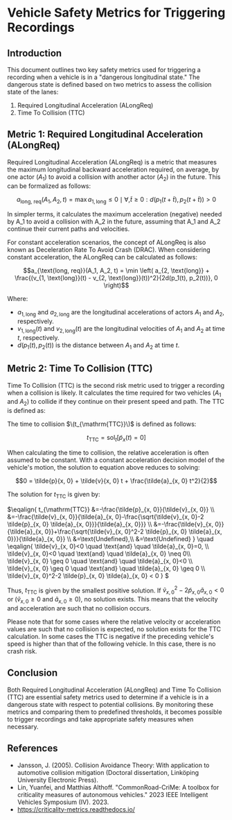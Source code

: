 # Vehicle Safety Metrics for Triggering Recordings

## Introduction

This document outlines two key safety metrics used for triggering a recording when a vehicle is in a "dangerous longitudinal state." The dangerous state is defined based on two metrics to assess the collision state of the lanes:

1. Required Longitudinal Acceleration (ALongReq)
2. Time To Collision (TTC)

## Metric 1: Required Longitudinal Acceleration (ALongReq)

Required Longitudinal Acceleration (ALongReq) is a metric that measures the maximum longitudinal backward acceleration required, on average, by one actor ($A_1$) to avoid a collision with another actor ($A_2$) in the future. This can be formalized as follows:

$$a_{\text{long, req}}(A_1, A_2, t) = \max {a_{1, \text{long}} \le 0 \mid \forall , \tilde{t} \ge 0: d(p_1(t + \tilde{t}), p_2(t + \tilde{t})) > 0}$$

In simpler terms, it calculates the maximum acceleration (negative) needed by A_1 to avoid a collision with A_2 in the future, assuming that A_1 and A_2 continue their current paths and velocities.

For constant acceleration scenarios, the concept of ALongReq is also known as Deceleration Rate To Avoid Crash (DRAC). When considering constant acceleration, the ALongReq can be calculated as follows:

$$a_{\text{long, req}}(A_1, A_2, t) = \min \left( a_{2, \text{long}} + \frac{(v_{1, \text{long}}(t) - v_{2, \text{long}}(t))^2}{2d(p_1(t), p_2(t))}, 0 \right)$$

Where:
- $a_{1, \text{long}}$ and $a_{2, \text{long}}$ are the longitudinal accelerations of actors $A_1$ and $A_2$, respectively.
- $v_{1, \text{long}}(t)$ and $v_{2, \text{long}}(t)$ are the longitudinal velocities of $A_1$ and $A_2$ at time $t$, respectively.
- $d(p_1(t), p_2(t))$ is the distance between $A_1$ and $A_2$ at time $t$.


## Metric 2: Time To Collision (TTC)

Time To Collision (TTC) is the second risk metric used to trigger a recording when a collision is likely.
It calculates the time required for two vehicles ($A_1$ and $A_2$) to collide if they continue on their present speed and path. The TTC is defined as:

The time to collision $\(t_{\mathrm{TTC}}\)$ is defined as follows:

$$
t_{\mathrm{TTC}} = \text{sol}_t\left[ \tilde{p}_x(t) = 0 \right]
$$

When calculating the time to collision, the relative acceleration is often assumed to be constant. With a constant acceleration decision model of the vehicle's motion, the solution to equation above reduces to solving:

$$0 = \tilde{p}{x, 0} + \tilde{v}{x, 0} t + \frac{\tilde{a}_{x, 0} t^2}{2}$$

The solution for $t_{\mathrm{TTC}}$ is given by:

$`\eqalign{ t_{\mathrm{TTC}} 
&=-\frac{\tilde{p}_{x, 0}}{\tilde{v}_{x, 0}} \\
&=-\frac{\tilde{v}_{x, 0}}{\tilde{a}_{x, 0}-\frac{\sqrt{\tilde{v}_{x, 0}-2 \tilde{p}_{x, 0} \tilde{a}_{x, 0}}}{\tilde{a}_{x, 0}}} \\
&=-\frac{\tilde{v}_{x, 0}}{\tilde{a}_{x, 0}}+\frac{\sqrt{\tilde{v}_{x, 0}^2-2 \tilde{p}_{x, 0} \tilde{a}_{x, 0}}}{\tilde{a}_{x, 0}} \\
&=\text{Undefined},\\
&=\text{Undefined}
}
\quad
\eqalign{
\tilde{v}_{x, 0}<0 \quad \text{and} \quad \tilde{a}_{x, 0}=0, \\
\tilde{v}_{x, 0}<0 \quad \text{and} \quad \tilde{a}_{x, 0} \neq 0\\
\tilde{v}_{x, 0} \geq 0 \quad \text{and} \quad \tilde{a}_{x, 0}<0 \\
\tilde{v}_{x, 0} \geq 0 \quad \text{and} \quad \tilde{a}_{x, 0} \geq 0 \\ 
\tilde{v}_{x, 0}^2-2 \tilde{p}_{x, 0} \tilde{a}_{x, 0} < 0 
}
`$



Thus, $t_{\mathrm{TTC}}$ is given by the smallest positive solution. 
If $`\tilde{v}_{x, 0}^2 - 2 \tilde{p}_{x, 0}\tilde{a}_{x, 0} < 0`$ or $`(\tilde{v}_{x, 0} \geq 0`$ and $`\tilde{a}_{x, 0} \geq 0)`$, no solution exists. This means that the velocity and acceleration are such that no collision occurs.

Please note that for some cases where the relative velocity or acceleration values are such that no collision is expected, no solution exists for the TTC calculation.
In some cases the TTC is negative if the preceding vehicle's speed is higher than that of the following vehicle. In this case, there is no crash risk.

## Conclusion

Both Required Longitudinal Acceleration (ALongReq) and Time To Collision (TTC) are essential safety metrics used to determine if a vehicle is in a dangerous state with respect to potential collisions.
By monitoring these metrics and comparing them to predefined thresholds, it becomes possible to trigger recordings and take appropriate safety measures when necessary.

## References

- Jansson, J. (2005). Collision Avoidance Theory: With application to automotive collision mitigation (Doctoral dissertation, Linköping University Electronic Press).
- Lin, Yuanfei, and Matthias Althoff. "CommonRoad-CriMe: A toolbox for criticality measures of autonomous vehicles." 2023 IEEE Intelligent Vehicles Symposium (IV). 2023.
- https://criticality-metrics.readthedocs.io/
